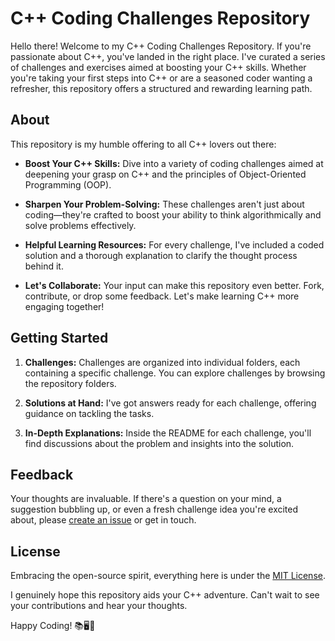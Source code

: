 # C++ Coding Challenges Repository

Hello there! Welcome to my C++ Coding Challenges Repository. If you're passionate about C++, you've landed in the right place. I've curated a series of challenges and exercises aimed at boosting your C++ skills. Whether you're taking your first steps into C++ or are a seasoned coder wanting a refresher, this repository offers a structured and rewarding learning path.

## About

This repository is my humble offering to all C++ lovers out there:

- **Boost Your C++ Skills:** Dive into a variety of coding challenges aimed at deepening your grasp on C++ and the principles of Object-Oriented Programming (OOP).

- **Sharpen Your Problem-Solving:** These challenges aren't just about coding—they're crafted to boost your ability to think algorithmically and solve problems effectively.

- **Helpful Learning Resources:** For every challenge, I've included a coded solution and a thorough explanation to clarify the thought process behind it.

- **Let's Collaborate:** Your input can make this repository even better. Fork, contribute, or drop some feedback. Let's make learning C++ more engaging together!

## Getting Started

1. **Challenges:** Challenges are organized into individual folders, each containing a specific challenge. You can explore challenges by browsing the repository folders.

2. **Solutions at Hand:** I've got answers ready for each challenge, offering guidance on tackling the tasks.
  
3. **In-Depth Explanations:** Inside the README for each challenge, you'll find discussions about the problem and insights into the solution.

## Feedback

Your thoughts are invaluable. If there's a question on your mind, a suggestion bubbling up, or even a fresh challenge idea you're excited about, please [create an issue](https://github.com/CPlusPlus-ChallengeHub/issues) or get in touch.

## License

Embracing the open-source spirit, everything here is under the [MIT License](https://github.com/awiaskhan70/CPlusPlus-ChallengeHub/blob/main/LICENSE).

I genuinely hope this repository aids your C++ adventure. Can't wait to see your contributions and hear your thoughts.

Happy Coding! 📚🖥️🚀
